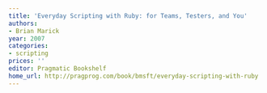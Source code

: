 ```yaml
---
title: 'Everyday Scripting with Ruby: for Teams, Testers, and You'
authors:
- Brian Marick
year: 2007
categories:
- scripting
prices: ''
editor: Pragmatic Bookshelf
home_url: http://pragprog.com/book/bmsft/everyday-scripting-with-ruby
---
```

